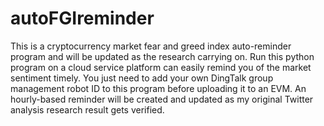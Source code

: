 # autoFGIreminder
This is a cryptocurrency market fear and greed index auto-reminder program and will be updated as the research carrying on.
Run this python program on a cloud service platform can easily remind you of the market sentiment timely. You just need to add your own DingTalk group management robot ID to this program before uploading it to an EVM.
An hourly-based reminder will be created and updated as my original Twitter analysis research result gets verified.
